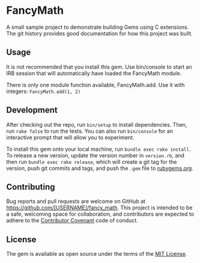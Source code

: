 # FancyMath

A small sample project to demonstrate building Gems using C extensions.  The git history provides good documentation for how this project was built.

## Usage

It is not recommended that you install this gem.  Use bin/console to start an IRB session that will automatically have loaded the FancyMath module.

There is only one module function available, FancyMath.add.  Use it with integers: ```FancyMath.add(1, 2)```

## Development

After checking out the repo, run `bin/setup` to install dependencies. Then, run `rake false` to run the tests. You can also run `bin/console` for an interactive prompt that will allow you to experiment.

To install this gem onto your local machine, run `bundle exec rake install`. To release a new version, update the version number in `version.rb`, and then run `bundle exec rake release`, which will create a git tag for the version, push git commits and tags, and push the `.gem` file to [rubygems.org](https://rubygems.org).

## Contributing

Bug reports and pull requests are welcome on GitHub at https://github.com/[USERNAME]/fancy_math. This project is intended to be a safe, welcoming space for collaboration, and contributors are expected to adhere to the [Contributor Covenant](contributor-covenant.org) code of conduct.


## License

The gem is available as open source under the terms of the [MIT License](http://opensource.org/licenses/MIT).

